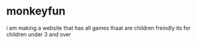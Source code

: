 # monkeyfun
i am making a website that has all games thaat are children freindly its for children under 3 and over
